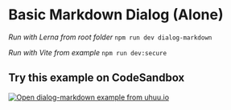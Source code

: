 # Basic Markdown Dialog (Alone) 

*Run with Lerna from root folder*
`npm run dev dialog-markdown`

*Run with Vite from example*
`npm run dev:secure`

## Try this example on CodeSandbox
[![Open dialog-markdown example from uhuu.io](https://codesandbox.io/static/img/play-codesandbox.svg)](https://codesandbox.io/embed/github/uhuuio/uhuu-starter/tree/main/examples/dialog-markdown?view=preview&theme=dark&codemirror=1)
